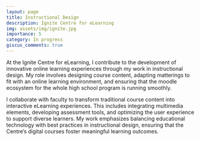 ```yaml
---
layout: page
title: Instructional Design
description: Ignite Centre for eLearning
img: assets/img/ignite.jpg
importance: 5
category: In progress
giscus_comments: true
---
```


At the Ignite Centre for eLearning, I contribute to the development of innovative online learning experiences through my work in instructional design. My role involves designing course content, adapting matterings to fit with an online learning environment, and ensuring that the moodle ecosystem for the whole high school program is running smoothly.

I collaborate with faculty to transform traditional course content into interactive eLearning experiences. This includes integrating multimedia elements, developing assessment tools, and optimizing the user experience to support diverse learners. My work emphasizes balancing educational technology with best practices in instructional design, ensuring that the Centre’s digital courses foster meaningful learning outcomes.
